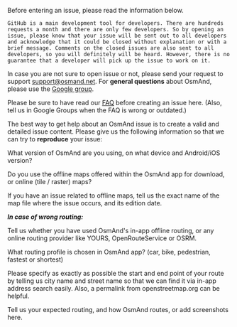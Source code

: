 Before entering an issue, please read the information below.

```GitHub is a main development tool for developers. There are hundreds requests a month and there are only few developers. So by opening an issue, please know that your issue will be sent out to all developers and acknowledge that it could be closed without explanation or with a brief message. Comments on the closed issues are also sent to all developers, so you will definitely will be heard. However, there is no guarantee that a developer will pick up the issue to work on it.```

In case you are not sure to open issue or not, please send your request to support support@osmand.net. For **general questions** about OsmAnd, please use the [Google group](https://groups.google.com/forum/#!forum/osmand).

Please be sure to have read our [FAQ](http://osmand.net/help-online) before creating an issue here. (Also, tell us in Google Groups when the FAQ is wrong or outdated.)

The best way to get help about an OsmAnd issue is to create a valid and detailed issue content.
Please give us the following information so that we can try to **reproduce** your issue:

What version of OsmAnd are you using, on what device and Android/iOS version?

Do you use the offline maps offered within the OsmAnd app for download, or online (tile / raster) maps?

If you have an issue related to offline maps, tell us the exact name of the map file where the issue occurs, and its edition date.

__*In case of wrong routing:*__

Tell us whether you have used OsmAnd's in-app offline routing, or any online routing provider like YOURS, OpenRouteService or OSRM.

What routing profile is chosen in OsmAnd app? (car, bike, pedestrian, fastest or shortest)

Please specify as exactly as possible the start and end point of your route by telling us city name and street name so that we can find it via in-app address search easily. Also, a permalink from openstreetmap.org can be helpful.

Tell us your expected routing, and how OsmAnd routes, or add screenshots here.
